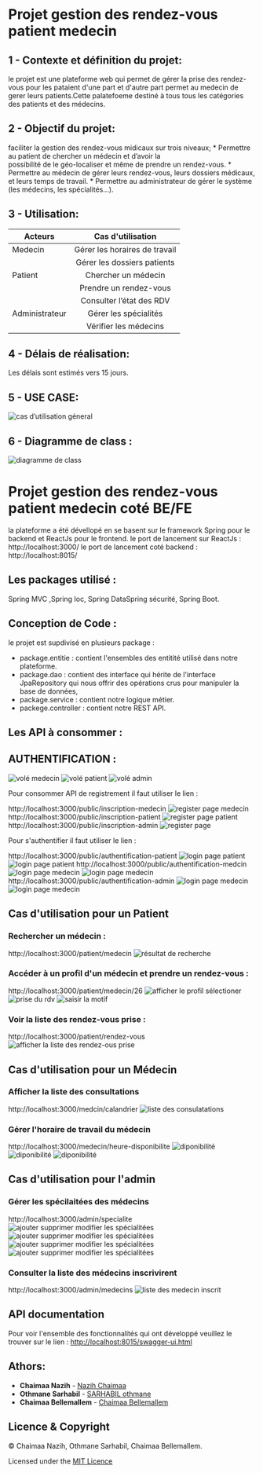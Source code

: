 # Projet gestion des rendez-vous patient medecin
## 1 - Contexte et définition du projet:

le projet est une plateforme web qui permet de gérer la prise des rendez-vous pour les pataient d'une part et d'autre part permet au medecin de gerer leurs patients.Cette palatefoeme destiné à tous tous les catégories des patients et des médecins.

## 2 - Objectif du projet:

faciliter la gestion des rendez-vous midicaux sur trois niveaux;
	* Permettre au patient de chercher un médecin et d’avoir la  
	  possibilité de le géo-localiser et même de prendre un rendez-vous.
	* Permettre au médecin de gérer leurs rendez-vous, leurs dossiers
	  médicaux, et leurs temps de travail.
	* Permettre au administrateur de gérer le système (les médecins, les
	  spécialités...).

## 3 - Utilisation:

| Acteurs       | Cas d'utilisation             | 
| ------------- |:-----------------------------:| 
| Medecin       | Gérer les horaires de travail |
|               | Gérer les dossiers patients   |  
| Patient       | Chercher un médecin           |
|               | Prendre un rendez-vous        |
|               | Consulter l’état des RDV      |
| Administrateur| Gérer les spécialités         |
|               | Vérifier les médecins         |

## 4 - Délais de réalisation:

Les délais sont estimés vers 15 jours.

## 5 - USE CASE:

![cas d’utilisation géneral](general.png)

## 6 - Diagramme de class :

![diagramme de class](DigrClass.png)

# Projet gestion des rendez-vous patient medecin coté BE/FE

la plateforme a été dévellopé en se basent sur le framework Spring pour le backend et ReactJs pour le frontend.
le port de lancement sur ReactJs :  http://localhost:3000/
le port de lancement coté backend : http://localhost:8015/

## Les packages utilisé :

Spring MVC ,Spring Ioc, Spring DataSpring sécurité, Spring Boot.

## Conception de Code :

le projet est supdivisé en plusieurs package :
* package.entitie : contient l'ensembles des entitité utilisé dans notre plateforme.
* package.dao : contient des interface qui hérite de l'interface JpaRepository qui nous offrir des opérations crus  pour manipuler la base de données,
* package.service : contient notre logique métier.
* packege.controller : contient notre REST API.

## Les API à consommer :

## AUTHENTIFICATION :

![volé medecin](Medecin.png)
![volé patient](Patient.png)
![volé admin](Admin1.png)

Pour consommer API de registrement il faut utiliser le lien :

http://localhost:3000/public/inscription-medecin
![register page medecin](InscriptionMedcin.png)
http://localhost:3000/public/inscription-patient
![register page patient](InscriptionPatient.png)
http://localhost:3000/public/inscription-admin
![register page ](Admin3.PNG)



Pour s'authentifier il faut utiliser le lien :

 
http://localhost:3000/public/authentification-patient
![login page patient](LoginPatient.png)
![login page patient](PageLoginPatient.png)
http://localhost:3000/public/authentification-medcin
![login page medecin](LoginMedcin.png)
![login page medecin](ProfilMedcin.PNG)
http://localhost:3000/public/authentification-admin
![login page medecin](Admin2.PNG)
![login page medecin](Admin4.PNG)

## Cas d'utilisation pour un Patient
### Rechercher un médecin :

http://localhost:3000/patient/medecin
![résultat de recherche](rechercheMedecin.png)

### Accéder à un profil d'un médecin et prendre un rendez-vous :
http://localhost:3000/patient/medecin/26
![afficher le profil sélectioner](profilmedcin.png)
![prise du rdv](appointment.png)
![saisir la motif](appointmentmotif.png)

### Voir la liste des rendez-vous prise :
http://localhost:3000/patient/rendez-vous
![afficher la liste des rendez-ous prise](rdv.png)

## Cas d'utilisation pour un Médecin
### Afficher la liste des consultations
http://localhost:3000/medcin/calandrier
![liste des consulatations](Calandrer.png)

### Gérer l'horaire de travail du médecin
http://localhost:3000/medecin/heure-disponibilite
![diponibilité](listJourHeure.png)
![diponibilité](listJourHeure1.png)
![diponibilité](listJourHeure3.png)

## Cas d'utilisation pour l'admin
### Gérer les spécilaitées des médecins
http://localhost:3000/admin/specialite
![ajouter supprimer modifier les spécialitées](specialite.png)
![ajouter supprimer modifier les spécialitées](ajouterspecialite.PNG)
![ajouter supprimer modifier les spécialitées](modification.PNG)
![ajouter supprimer modifier les spécialitées](delete.PNG)
### Consulter la liste des médecins inscrivirent
http://localhost:3000/admin/medecins
![liste des medecin inscrit](medecin.png)


## API documentation

Pour voir l'ensemble des fonctionnalités qui ont développé veuillez le trouver sur le lien  :
<http://localhost:8015/swagger-ui.html>

## Athors: 
* **Chaimaa Nazih**  - [Nazih Chaimaa](https://github.com/NzChaimaa)
* **Othmane Sarhabil**  - [SARHABIL othmane](https://github.com/SARHABILothmane)
* **Chaimaa  Bellemallem**  - [Chaimaa  Bellemallem](https://github.com/ChaimaaBellemallem) 

## Licence & Copyright
© Chaimaa  Nazih, Othmane Sarhabil, Chaimaa  Bellemallem.

Licensed under the [MIT Licence](LICENSE)
















